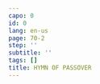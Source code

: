 ```yaml
---
capo: 0
id: 0
lang: en-us
page: 70-2
step: ''
subtitle: ''
tags: []
title: HYMN OF PASSOVER
---
```

